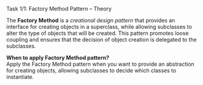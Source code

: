 Task 1/1: Factory Method Pattern – Theory

The **Factory Method** is a _creational design pattern_ that provides an interface for creating objects
in a superclass, while allowing subclasses to alter the type of objects that will be created.
This pattern promotes loose coupling and ensures that the decision of object creation is delegated to the subclasses.

**When to apply Factory Method pattern?** \
Apply the Factory Method pattern when you want to provide an abstraction for creating objects,
allowing subclasses to decide which classes to instantiate.
